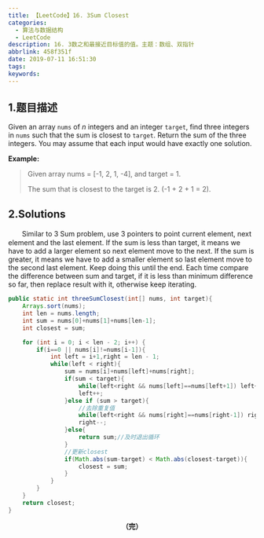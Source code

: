 ```yaml
---
title: 【LeetCode】16. 3Sum Closest
categories:
  - 算法与数据结构
  - LeetCode
description: 16. 3数之和最接近目标值的值。主题：数组、双指针
abbrlink: 458f351f
date: 2019-07-11 16:51:30
tags:
keywords:
---
```


## 1.题目描述

Given an array `nums` of *n* integers and an integer `target`, find three integers in `nums` such that the sum is closest to `target`. Return the sum of the three integers. You may assume that each input would have exactly one solution.

**Example:**

> Given array nums = [-1, 2, 1, -4], and target = 1.
>
> The sum that is closest to the target is 2. (-1 + 2 + 1 = 2).

## 2.Solutions

　　Similar to 3 Sum problem, use 3 pointers to point current element, next element and the last element. If the sum is less than target, it means we have to add a larger element so next element move to the next. If the sum is greater, it means we have to add a smaller element so last element move to the second last element. Keep doing this until the end. Each time compare the difference between sum and target, if it is less than minimum difference so far, then replace result with it, otherwise keep iterating.

~~~java
public static int threeSumClosest(int[] nums, int target){
    Arrays.sort(nums);
    int len = nums.length;
    int sum = nums[0]+nums[1]+nums[len-1];
    int closest = sum;

    for (int i = 0; i < len - 2; i++) {
        if(i==0 || nums[i]!=nums[i-1]){
            int left = i+1,right = len - 1;
            while(left < right){
                sum = nums[i]+nums[left]+nums[right];
                if(sum < target){
                    while(left<right && nums[left]==nums[left+1]) left++;
                    left++;
                }else if (sum > target){
                    //去除重复值
                    while(left<right && nums[right]==nums[right-1]) right--;
                    right--;
                }else{
                    return sum;//及时退出循环
                }
                //更新closest
                if(Math.abs(sum-target) < Math.abs(closest-target)){
                    closest = sum;
                }
            }
        }
    }
    return closest;
}
~~~

<center><font style="font-weight:bold">（完）</font></center>